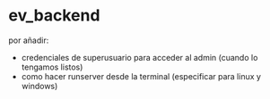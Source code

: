 # ev_backend

por añadir:
  - credenciales de superusuario para acceder al admin (cuando lo tengamos listos)
  - como hacer runserver desde la terminal (especificar para linux y windows)
